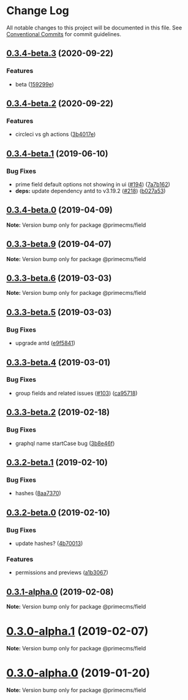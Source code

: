 # Change Log

All notable changes to this project will be documented in this file.
See [Conventional Commits](https://conventionalcommits.org) for commit guidelines.

## [0.3.4-beta.3](https://github.com/birkir/prime/tree/master/packages/prime-field/compare/v0.3.4-beta.2...v0.3.4-beta.3) (2020-09-22)

### Features

- beta ([159299e](https://github.com/birkir/prime/tree/master/packages/prime-field/commit/159299e))

## [0.3.4-beta.2](https://github.com/birkir/prime/tree/master/packages/prime-field/compare/v0.3.4-beta.1...v0.3.4-beta.2) (2020-09-22)

### Features

- circleci vs gh actions ([3b4017e](https://github.com/birkir/prime/tree/master/packages/prime-field/commit/3b4017e))

## [0.3.4-beta.1](https://github.com/birkir/prime/tree/master/packages/prime-field/compare/v0.3.4-beta.0...v0.3.4-beta.1) (2019-06-10)

### Bug Fixes

- prime field default options not showing in ui ([#194](https://github.com/birkir/prime/tree/master/packages/prime-field/issues/194)) ([7a7b162](https://github.com/birkir/prime/tree/master/packages/prime-field/commit/7a7b162))
- **deps:** update dependency antd to v3.19.2 ([#218](https://github.com/birkir/prime/tree/master/packages/prime-field/issues/218)) ([b027a53](https://github.com/birkir/prime/tree/master/packages/prime-field/commit/b027a53))

## [0.3.4-beta.0](https://github.com/birkir/prime/tree/master/packages/prime-field/compare/v0.3.3-beta.9...v0.3.4-beta.0) (2019-04-09)

**Note:** Version bump only for package @primecms/field

## [0.3.3-beta.9](https://github.com/birkir/prime/tree/master/packages/prime-field/compare/v0.3.3-beta.8...v0.3.3-beta.9) (2019-04-07)

**Note:** Version bump only for package @primecms/field

## [0.3.3-beta.6](https://github.com/birkir/prime/tree/master/packages/prime-field/compare/v0.3.3-beta.5...v0.3.3-beta.6) (2019-03-03)

**Note:** Version bump only for package @primecms/field

## [0.3.3-beta.5](https://github.com/birkir/prime/tree/master/packages/prime-field/compare/v0.3.3-beta.4...v0.3.3-beta.5) (2019-03-03)

### Bug Fixes

- upgrade antd ([e9f5841](https://github.com/birkir/prime/tree/master/packages/prime-field/commit/e9f5841))

## [0.3.3-beta.4](https://github.com/birkir/prime/tree/master/packages/prime-field/compare/v0.3.3-beta.3...v0.3.3-beta.4) (2019-03-01)

### Bug Fixes

- group fields and related issues ([#103](https://github.com/birkir/prime/tree/master/packages/prime-field/issues/103)) ([ca95718](https://github.com/birkir/prime/tree/master/packages/prime-field/commit/ca95718))

## [0.3.3-beta.2](https://github.com/birkir/prime/tree/master/packages/prime-field/compare/v0.3.3-beta.1...v0.3.3-beta.2) (2019-02-18)

### Bug Fixes

- graphql name startCase bug ([3b8e46f](https://github.com/birkir/prime/tree/master/packages/prime-field/commit/3b8e46f))

## [0.3.2-beta.1](https://github.com/birkir/prime/tree/master/packages/prime-field/compare/v0.3.2-beta.0...v0.3.2-beta.1) (2019-02-10)

### Bug Fixes

- hashes ([8aa7370](https://github.com/birkir/prime/tree/master/packages/prime-field/commit/8aa7370))

## [0.3.2-beta.0](https://github.com/birkir/prime/tree/master/packages/prime-field/compare/v0.3.1-alpha.0...v0.3.2-beta.0) (2019-02-10)

### Bug Fixes

- update hashes? ([4b70013](https://github.com/birkir/prime/tree/master/packages/prime-field/commit/4b70013))

### Features

- permissions and previews ([a1b3067](https://github.com/birkir/prime/tree/master/packages/prime-field/commit/a1b3067))

## [0.3.1-alpha.0](https://github.com/birkir/prime/tree/master/packages/prime-field/compare/v0.3.0-alpha.5...v0.3.1-alpha.0) (2019-02-08)

**Note:** Version bump only for package @primecms/field

# [0.3.0-alpha.1](https://github.com/birkir/prime/tree/master/packages/prime-field/compare/v0.3.0-alpha.0...v0.3.0-alpha.1) (2019-02-07)

**Note:** Version bump only for package @primecms/field

# [0.3.0-alpha.0](https://github.com/birkir/prime/tree/master/packages/prime-field/compare/v0.2.21...v0.3.0-alpha.0) (2019-01-20)

**Note:** Version bump only for package @primecms/field
